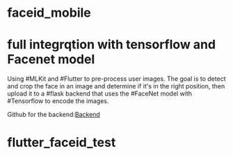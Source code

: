 # faceid_mobile
# full integrqtion with tensorflow and Facenet model
Using #MLKit and #Flutter to pre-process user images. The goal is to detect and crop the face in an image and determine 
if it's in the right position, then upload it to a #flask backend that uses the #FaceNet model with #Tensorflow to encode the images.

Github for the backend:[Backend](https://github.com/aymannc/banking-face-id) 
# flutter_faceid_test
